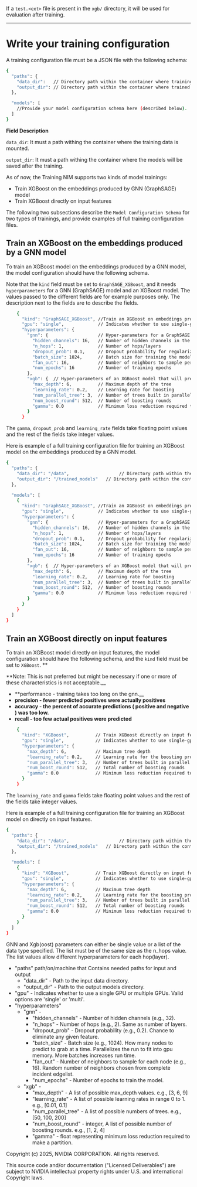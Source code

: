 If a `test.<ext>` file is present in the `xgb/` directory, it will be used for evaluation after training.

---


# Write your training configuration

A training configuration file must be a JSON file with the following schema:

```bash
{
  "paths": {
    "data_dir":   // Directory path within the container where training data is mounted.
    "output_dir": // Directory path within the container where trained models will be saved.
  },

  "models": [
    //Provide your model configuration schema here (described below).
  ]
}
```
__Field Description__

`data_dir`: It must a path withing the container where the training data is mounted.

`output_dir`: It must a path withing the container where the models will be saved after the training.


As of now, the Training NIM supports two kinds of model trainings:
  - Train XGBoost on the embeddings produced by GNN (GraphSAGE) model
  - Train XGBoost directly on input features

The following two subsections describe the `Model Configuration Schema` for two types of trainings, and provide examples of full training configuration files.

## Train an XGBoost on the embeddings produced by a GNN model


To train an XGBoost model on the embeddings produced by a GNN model, the model configuration should have the following schema.

Note that the `kind` field must be set to `GraphSAGE_XGBoost`, and it needs `hyperparameters` for a GNN (GraphSAGE) model and an XGBoost model. The values passed to the different fields are for example purposes only. The description next to the fields are to describe the fields.

```sh
    {
      "kind": "GraphSAGE_XGBoost", //Train an XGBoost on embeddings produces by a GraphSAGE model
      "gpu": "single",             // Indicates whether to use single-gpu or multi-gpu
      "hyperparameters": {
        "gnn": {                   // Hyper-parameters for a GraphSAGE that will produce embeddings
          "hidden_channels": 16,   // Number of hidden channels in the GraphSAGE model
          "n_hops": 1,             // Number of hops/layers
          "dropout_prob": 0.1,     // Dropout probability for regularization
          "batch_size": 1024,      // Batch size for training the model
          "fan_out": 16,           // Number of neighbors to sample per node
          "num_epochs": 16         // Number of training epochs
        },
        "xgb": {  // Hyper-parameters of an XGBoost model that will predict fraud score using embeddings as input
          "max_depth": 6,          // Maximum depth of the tree
          "learning_rate": 0.2,    // Learning rate for boosting
          "num_parallel_tree": 3,  // Number of trees built in parallel
          "num_boost_round": 512,  // Number of boosting rounds
          "gamma": 0.0             // Minimum loss reduction required to make a further partition on a leaf node
        }
      }
```

The `gamma`, `dropout_prob` and `learning_rate` fields take floating point values and the rest of the fields take integer values.


Here is example of a full training configuration file for training an XGBoost model on the embeddings produced by a GNN model.


```sh
{
  "paths": {
    "data_dir": "/data",                   // Directory path within the container where training data is mounted.
    "output_dir": "/trained_models"   // Directory path within the container where trained models will be saved.
  },

  "models": [
    {
      "kind": "GraphSAGE_XGBoost", //Train an XGBoost on embeddings produces by a GraphSAGE model
      "gpu": "single",             // Indicates whether to use single-gpu or multi-gpu
      "hyperparameters": {
        "gnn": {                   // Hyper-parameters for a GraphSAGE that will produce embeddings
          "hidden_channels": 16,   // Number of hidden channels in the GraphSAGE model
          "n_hops": 1,             // Number of hops/layers
          "dropout_prob": 0.1,     // Dropout probability for regularization
          "batch_size": 1024,      // Batch size for training the model
          "fan_out": 16,           // Number of neighbors to sample per node
          "num_epochs": 16         // Number of training epochs
        },
        "xgb": {  // Hyper-parameters of an XGBoost model that will predict fraud score using embeddings as input
          "max_depth": 6,          // Maximum depth of the tree
          "learning_rate": 0.2,    // Learning rate for boosting
          "num_parallel_tree": 3,  // Number of trees built in parallel
          "num_boost_round": 512,  // Number of boosting rounds
          "gamma": 0.0             // Minimum loss reduction required to make a further partition on a leaf node
        }
      }
    }
  ]
}
```

## Train an XGBoost directly on input features

To train an XGBoost model directly on input features, the model configuration should have the following schema, and the `kind` field must be set to `XGBoost`. **

**Note: This is not preferred but might be necessary if one or more of these characteristics is not acceptable.__
 - **performance - training takes too long on the gnn.__
 - **precision - fewer predicted positives were actually positives**
 - **accuracy - the percent of accurate predictions ( positive and negative ) was too low.**
 - **recall - too few actual positives were predicted**


```sh
    {
      "kind": "XGBoost",          // Train XGBoost directly on input features
      "gpu": "single",            // Indicates whether to use single-gpu or multi-gpu
      "hyperparameters": {
        "max_depth": 6,           // Maximum tree depth
        "learning_rate": 0.2,     // Learning rate for the boosting process
        "num_parallel_tree": 3,   // Number of trees built in parallel
        "num_boost_round": 512,   // Total number of boosting rounds
        "gamma": 0.0              // Minimum loss reduction required to make a further partition on a leaf node
      }
    }
```

The `learning_rate` and `gamma`  fields take floating point values and the rest of the fields take integer values.


Here is example of a full training configuration file for training an XGBoost model on directly on input features.


```sh
{
  "paths": {
    "data_dir": "/data",                   // Directory path within the container where input data is stored.
    "output_dir": "/trained_models"   // Directory path within the container where trained models will be saved.
  },

  "models": [
    {
      "kind": "XGBoost",          // Train XGBoost directly on input features
      "gpu": "single",            // Indicates whether to use single-gpu or multi-gpu
      "hyperparameters": {
        "max_depth": 6,           // Maximum tree depth
        "learning_rate": 0.2,     // Learning rate for the boosting process
        "num_parallel_tree": 3,   // Number of trees built in parallel
        "num_boost_round": 512,   // Total number of boosting rounds
        "gamma": 0.0              // Minimum loss reduction required to make a further partition on a leaf node
      }
    }
  ]
}
```





GNN and Xgb(oost) parameters can either be single value or a list of the data type specified. The list must be of the same size as the n_hops value. The list values allow different hyperparameters for each hop(layer).


- "paths"  path/on/machine that Contains needed paths for input and output
  - "data_dir" - Path to the input data directory.
  - "output_dir" - Path to the output models directory.
- "gpu" - Indicates whether to use a single GPU or multiple GPUs. Valid options are 'single' or 'multi'. 
- "hyperparameters"
  - "gnn" - 
    - "hidden_channels" - Number of hidden channels (e.g., 32).
    - "n_hops" - Number of hops (e.g., 2). Same as number of layers.
    - "dropout_prob" - Dropout probability (e.g., 0.2). Chance to eliminate any given feature.
    - "batch_size" - Batch size (e.g., 1024). How many nodes to predict to grab at a time. Parallelizes the run to fit into gpu memory. More batches increases run time.
    - "fan_out" - Number of neighbors to sample for each node (e.g., 16). Random number of neighbors chosen from complete incident edgelist.
    - "num_epochs" - Number of epochs to train the model.
  - "xgb" -
    - "max_depth" - A list of possible max_depth values. e.g., [3, 6, 9]
    - "learning_rate" - A list of possible learning rates in range 0 to 1. e.g., [0.01, 0.1]
    - "num_parallel_tree" - A list of possible numbers of trees. e.g., [50, 100, 200]
    - "num_boost_round" - integer, A list of possible number of boosting rounds. e.g., [1, 2, 4]
    - "gamma" - float representing minimum loss reduction required to make a partition.


Copyright (c) 2025, NVIDIA CORPORATION. All rights reserved.

This source code and/or documentation ("Licensed Deliverables") are
subject to NVIDIA intellectual property rights under U.S. and
international Copyright laws.